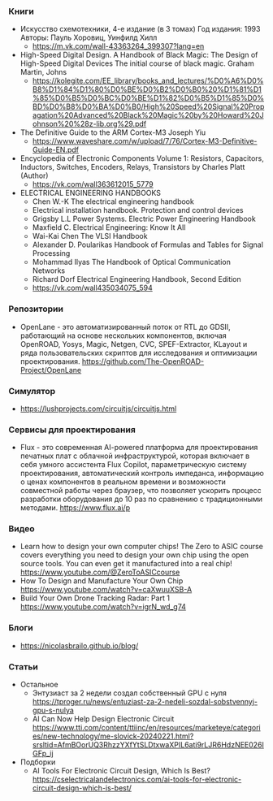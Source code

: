 
### Книги

- Искусство схемотехники, 4-е издание (в 3 томах) Год издания: 1993 Авторы: Пауль Хоровиц, Уинфилд Хилл 
    - https://m.vk.com/wall-43363264_399307?lang=en
- High-Speed Digital Design. A Handbook of Black Magic: The Design of High-Speed Digital Devices The initial course of black magic. Graham Martin, Johns
    - https://kolegite.com/EE_library/books_and_lectures/%D0%A6%D0%B8%D1%84%D1%80%D0%BE%D0%B2%D0%B0%20%D1%81%D1%85%D0%B5%D0%BC%D0%BE%D1%82%D0%B5%D1%85%D0%BD%D0%B8%D0%BA%D0%B0/High%20Speed%20Signal%20Propagation%20Advanced%20Black%20Magic%20by%20Howard%20Johnson%20%28z-lib.org%29.pdf
- The Definitive Guide to the ARM Cortex-M3 Joseph Yiu
    - https://www.waveshare.com/w/upload/7/76/Cortex-M3-Definitive-Guide-EN.pdf
- Encyclopedia of Electronic Components Volume 1: Resistors, Capacitors, Inductors, Switches, Encoders, Relays, Transistors by Charles Platt  (Author)
    - https://vk.com/wall363612015_5779
- ELECTRICAL ENGINEERING HANDBOOKS
    - Chen W.-K The electrical engineering handbook
    - Electrical installation handbook. Protection and control devices
    - Grigsby L.L Power Systems. Electric Power Engineering Handbook
    - Maxfield С. Electrical Engineering: Know It All
    - Wai-Kai Chen The VLSI Handbook
    - Alexander D. Poularikas Handbook of Formulas and Tables for Signal Processing 
    - Mohammad Ilyas The Handbook of Optical Communication Networks
    - Richard Dorf Electrical Engineering Handbook, Second Edition
    - https://vk.com/wall435034075_594

### Репозитории

- OpenLane - это автоматизированный поток от RTL до GDSII, работающий на основе нескольких компонентов, включая OpenROAD, Yosys, Magic, Netgen, CVC, SPEF-Extractor, KLayout и ряда пользовательских скриптов для исследования и оптимизации проектирования. https://github.com/The-OpenROAD-Project/OpenLane

### Симулятор

- https://lushprojects.com/circuitjs/circuitjs.html

### Сервисы для проектирования

- Flux - это современная AI-powered платформа для проектирования печатных плат с облачной инфраструктурой, которая включает в себя умного ассистента Flux Copilot, параметрическую систему проектирования, автоматический контроль импеданса, информацию о ценах компонентов в реальном времени и возможности совместной работы через браузер, что позволяет ускорить процесс разработки оборудования до 10 раз по сравнению с традиционными методами. https://www.flux.ai/p

### Видео

- Learn how to design your own computer chips! The Zero to ASIC course covers everything you need to design your own chip using the open source tools. You can even get it manufactured into a real chip! https://www.youtube.com/@ZeroToASICcourse
- How To Design and Manufacture Your Own Chip https://www.youtube.com/watch?v=caXwuuXSB-A
- Build Your Own Drone Tracking Radar: Part 1 https://www.youtube.com/watch?v=igrN_wd_g74

### Блоги

- https://nicolasbrailo.github.io/blog/

### Статьи

- Остальное
    - Энтузиаст за 2 недели создал собственный GPU с нуля https://tproger.ru/news/entuziast-za-2-nedeli-sozdal-sobstvennyj-gpu-s-nulya
    - AI Can Now Help Design Electronic Circuit https://www.tti.com/content/ttiinc/en/resources/marketeye/categories/new-technology/me-slovick-20240221.html?srsltid=AfmBOorUQ3RhzzYXfYtSLDtxwaXPIL6ati9rLJR6HdzNEE026IGFp_ij
- Подборки
    - AI Tools For Electronic Circuit Design, Which Is Best? https://cselectricalandelectronics.com/ai-tools-for-electronic-circuit-design-which-is-best/
   